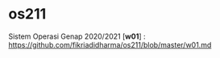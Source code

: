 # os211
Sistem Operasi Genap 2020/2021
[**w01**] : https://github.com/fikriadidharma/os211/blob/master/w01.md
